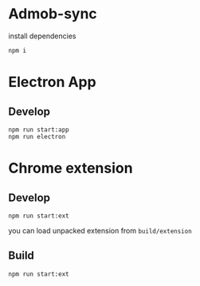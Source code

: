 # Admob-sync

install dependencies
```
npm i 
```

# Electron App

## Develop 

```
npm run start:app
npm run electron
```


# Chrome extension

## Develop 

```
npm run start:ext
```

you can load unpacked extension from `build/extension`


## Build

```
npm run start:ext
```
